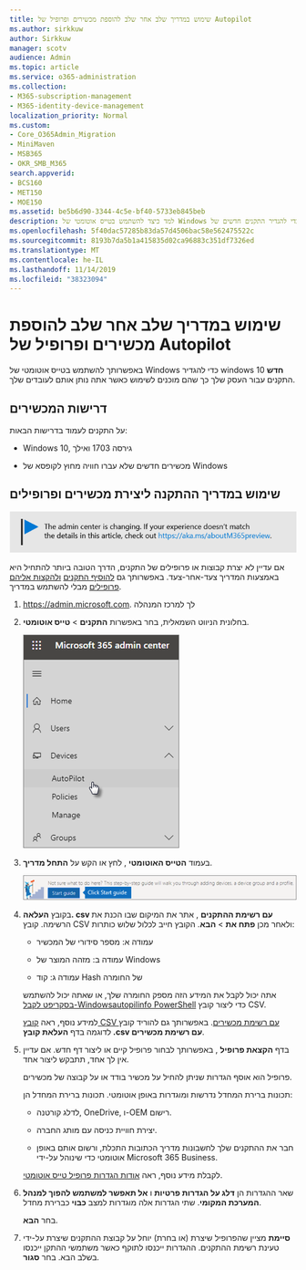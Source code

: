 ```yaml
---
title: שימוש במדריך שלב אחר שלב להוספת מכשירים ופרופיל של Autopilot
ms.author: sirkkuw
author: Sirkkuw
manager: scotv
audience: Admin
ms.topic: article
ms.service: o365-administration
ms.collection:
- M365-subscription-management
- M365-identity-device-management
localization_priority: Normal
ms.custom:
- Core_O365Admin_Migration
- MiniMaven
- MSB365
- OKR_SMB_M365
search.appverid:
- BCS160
- MET150
- MOE150
ms.assetid: be5b6d90-3344-4c5e-bf40-5733eb845beb
description: למד כיצד להשתמש בטייס אוטומטי של Windows כדי להגדיר התקנים חדשים של Windows 10 עבור העסק שלך.
ms.openlocfilehash: 5f40dac57285b83da57d4506bac58e562475522c
ms.sourcegitcommit: 8193b7da5b1a415835d02ca96883c351df7326ed
ms.translationtype: MT
ms.contentlocale: he-IL
ms.lasthandoff: 11/14/2019
ms.locfileid: "38323094"
---
```

# <a name="use-the-step-by-step-guide-to-add-autopilot-devices-and-profile"></a>שימוש במדריך שלב אחר שלב להוספת מכשירים ופרופיל של Autopilot

באפשרותך להשתמש בטייס אוטומטי של Windows כדי להגדיר windows **חדש** 10 התקנים עבור העסק שלך כך שהם מוכנים לשימוש כאשר אתה נותן אותם לעובדים שלך.
  
## <a name="device-requirements"></a>דרישות המכשירים

על התקנים לעמוד בדרישות הבאות:
  
- Windows 10, גירסה 1703 ואילך
    
- מכשירים חדשים שלא עברו חוויה מחוץ לקופסא של Windows
    
## <a name="use-the-setup-guide-to-create-devices-and-profiles"></a>שימוש במדריך ההתקנה ליצירת מכשירים ופרופילים

[![תווית המיידעת אותך שמרכז הניהול משתנה ושניתן למצוא פרטים נוספים ב- aka.ms/aboutM365preview.](media/m365admincenterchanging.png)](https://docs.microsoft.com/office365/admin/microsoft-365-admin-center-preview)

אם עדיין לא יצרת קבוצות או פרופילים של התקנים, הדרך הטובה ביותר להתחיל היא באמצעות המדריך צעד-אחר-צעד. באפשרותך גם [להוסיף התקנים](create-and-edit-autopilot-devices.md) [ולהקצות אליהם פרופילים](create-and-edit-autopilot-profiles.md) מבלי להשתמש במדריך. 
  
1. <a href="https://go.microsoft.com/fwlink/p/?linkid=837890" target="_blank">https://admin.microsoft.com</a>. לך למרכז המנהלה

2. בחלונית הניווט השמאלית, בחר באפשרות **התקנים** \> **טייס אוטומטי**.

    ![במרכז הניהול, בחר התקנים ולאחר מכן טייס אוטומטי.](media/AutoPilot.png)
  
2. בעמוד **הטייס האוטומטי** , לחץ או הקש על **התחל מדריך**.
    
    ![Click Start guide for step-by-step instructions for Autopilot.](media/31662655-d1e6-437d-87ea-c0dec5da56f7.png)
  
3. בקובץ **העלאה. csv עם רשימת ההתקנים** , אתר את המיקום שבו הכנת את הרשימה. קובץ CSV ולאחר מכן **פתח את** \> **הבא**. הקובץ חייב לכלול שלוש כותרות:
    
    - עמודה א: מספר סידורי של המכשיר
    
    - עמודה ב: מזהה המוצר של Windows
    
    - עמודה ג: קוד Hash של החומרה
    
    אתה יכול לקבל את המידע הזה מספק החומרה שלך, או שאתה יכול להשתמש [בסקריפט לקבל-Windowsautopilinfo PowerShell](https://www.powershellgallery.com/packages/Get-WindowsAutoPilotInfo) כדי ליצור קובץ CSV. 
    
    למידע נוסף, ראה [קובץ CSV עם רשימת מכשירים](https://support.office.com/article/932e3676-2491-49f0-9177-d893d2f5276e). באפשרותך גם להוריד קובץ לדוגמה בדף **העלאת קובץ ‎.csv עם רשימת מכשירים**. 
    
4. בדף **הקצאת פרופיל** , באפשרותך לבחור פרופיל קיים או ליצור דף חדש. אם עדיין אין לך אחד, תתבקש ליצור אחד. 
    
    פרופיל הוא אוסף הגדרות שניתן להחיל על מכשיר בודד או על קבוצה של מכשירים.
    
    תכונות ברירת המחדל נדרשות ומוגדרות באופן אוטומטי. תכונות ברירת המחדל הן:
    
    - לדלג קורטנה, OneDrive, ו-OEM רישום.
    
    - יצירת חוויית כניסה עם מותג החברה.
    
    - חבר את ההתקנים שלך לחשבונות מדריך הכתובות התכלת, ורשום אותם באופן אוטומטי כדי שינוהל על-ידי Microsoft 365 Business.
    
    לקבלת מידע נוסף, ראה [אודות הגדרות פרופיל טייס אוטומטי](autopilot-profile-settings.md). 
    
5. שאר ההגדרות הן **דלג על הגדרות פרטיות** ו **אל תאפשר למשתמש להפוך למנהל המערכת המקומי**. שתי הגדרות אלה מוגדרות למצב **כבוי** כברירת מחדל. 
    
    בחר **הבא**.
    
6. **סיימת** מציין שהפרופיל שיצרת (או בחרת) יוחל על קבוצת ההתקנים שיצרת על-ידי טעינת רשימת ההתקנים. ההגדרות ייכנסו לתוקף כאשר משתמשי ההתקן ייכנסו בשלב הבא. בחר **סגור**.
    